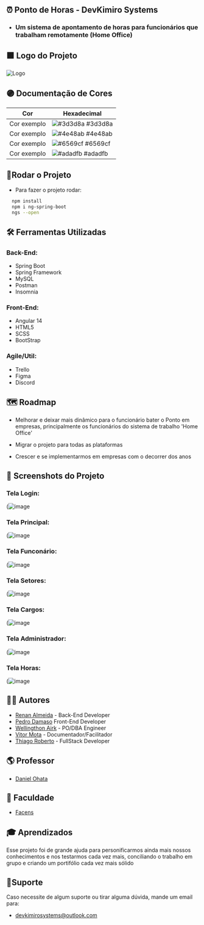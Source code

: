 
 ## ⏰ Ponto de Horas - DevKimiro Systems

 - ### Um sistema de apontamento de horas para funcionários que trabalham remotamente (Home Office)




## 🟪 Logo do Projeto

![Logo](https://media.giphy.com/media/94QowLTMPfSQwRnCgg/giphy.gif)



## 🟣 Documentação de Cores 

| Cor               | Hexadecimal                                                      |
| ----------------- | ---------------------------------------------------------------- |
| Cor exemplo       | ![#3d3d8a](https://via.placeholder.com/10/3d3d8a?text=+) #3d3d8a |
| Cor exemplo       | ![#4e48ab](https://via.placeholder.com/10/4e48ab?text=+) #4e48ab |
| Cor exemplo       | ![#6569cf](https://via.placeholder.com/10/6569cf?text=+) #6569cf |
| Cor exemplo       | ![#adadfb](https://via.placeholder.com/10/adadfb?text=+) #adadfb |



## 🚀Rodar o Projeto

- Para fazer o projeto rodar:

```bash
  npm install
  npm i ng-spring-boot
  ngs --open
```



## 🛠️ Ferramentas Utilizadas

### Back-End:

- Spring Boot
- Spring Framework  
- MySQL
- Postman
- Insomnia

### Front-End:

- Angular 14
- HTML5
- SCSS
- BootStrap

### Agile/Util:

- Trello
- Figma
- Discord



## 🗺️ Roadmap

- Melhorar e deixar mais dinâmico para o funcionário bater o Ponto em empresas, principalmente os funcionários do sistema de trabalho 'Home Office'

- Migrar o projeto para todas as plataformas

- Crescer e se implementarmos em empresas com o decorrer dos anos



## 📸 Screenshots do Projeto

### Tela Login:
(![image](https://user-images.githubusercontent.com/98130954/203659861-d07ed67b-3e2f-4926-b75c-b50f3f5ceb2f.png)
### Tela Principal:
(![image](https://user-images.githubusercontent.com/98130954/203660433-3f32f914-018a-42b2-b708-0942a28f26a3.png)
### Tela Funconário:
(![image](https://user-images.githubusercontent.com/98130954/203659987-7a77b186-33af-481a-81de-b5eb85ecb176.png)
### Tela Setores:
(![image](https://user-images.githubusercontent.com/98130954/203660156-27548317-9fb9-455d-bb43-63c5814716ad.png)
### Tela Cargos:
(![image](https://user-images.githubusercontent.com/98130954/203660092-70eea7fc-e4d8-491a-8a57-c9a238cc716f.png)
### Tela Administrador:
(![image](https://user-images.githubusercontent.com/98130954/203660506-62639221-736c-432b-b38a-779216d1db2f.png)
### Tela Horas:
(![image](https://user-images.githubusercontent.com/98130954/203660233-d8dbec42-8c2e-46c1-8baa-3937874c6724.png)

## 👨‍🎓 Autores

- [Renan Almeida](https://www.github.com/Azkalum) - Back-End Developer
- [Pedro Damaso](https://www.linkedin.com/in/pedro-h-damaso-florenzano/) Front-End Developer
- [Wellingthon Airk](https://www.linkedin.com/in/wellingthon-souza) - PO/DBA Engineer
- [Vitor Mota](https://www.linkedin.com/in/vitor-augusto-pereira-mota-8a1b35226/) - Documentador/Facilitador
- [Thiago Roberto](https://www.linkedin.com/in/thirbt/) - FullStack Developer



## 🌎 Professor

 - [Daniel Ohata](https://www.linkedin.com/in/daniel-ohata/)



## 🏫 Faculdade 

- [Facens](https://facens.br)



## 🎓 Aprendizados

Esse projeto foi de grande ajuda para personificarmos ainda mais nossos conhecimentos e nos
testarmos cada vez mais, conciliando o trabalho em grupo e criando um portifólio cada vez
mais sólido



## 🤝Suporte

Caso necessite de algum suporte ou tirar alguma dúvida, mande um email para:
- devkimirosystems@outlook.com 


